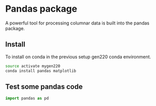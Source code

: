 # Pandas package

A powerful tool for processing columnar data is built into the pandas package.

## Install

To install on conda in the previous setup gen220 conda environment.

```bash
source activate mygen220
conda install pandas matplotlib
```

## Test some pandas code

```python
import pandas as pd

```
